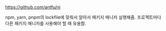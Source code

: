 https://github.com/antfu/ni

npm, yarn, pnpm의 lockfile에 맞춰서 알아서 패키지 매니저 실행해줌. 프로젝트마다 다른 패키지 매니저를 사용해야 할 때 유용함.